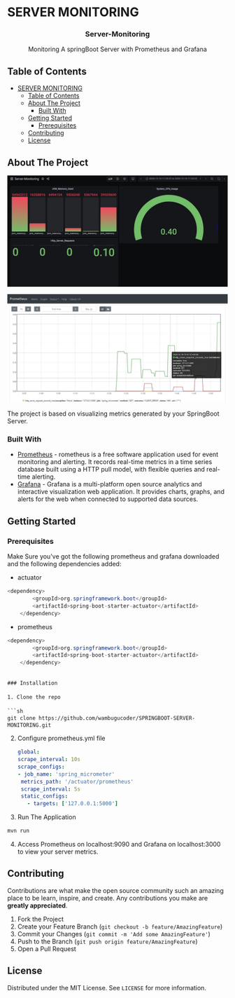 
# SERVER MONITORING


  <h3 align="center">Server-Monitoring</h3>

  <p align="center">
   Monitoring A springBoot Server with Prometheus and Grafana
    <br />
  



<!-- TABLE OF CONTENTS -->
## Table of Contents

- [SERVER MONITORING](#server-monitoring)
  - [Table of Contents](#table-of-contents)
  - [About The Project](#about-the-project)
    - [Built With](#built-with)
  - [Getting Started](#getting-started)
    - [Prerequisites](#prerequisites)
  - [Contributing](#contributing)
  - [License](#license)



<!-- ABOUT THE PROJECT -->
## About The Project

![Dashboard](https://github.com/wambugucoder/SPRINGBOOT-SERVER-MONITORING/blob/main/screenshots/Grafana.JPG)

![Dashboard](https://github.com/wambugucoder/SPRINGBOOT-SERVER-MONITORING/blob/main/screenshots/Prometheus.JPG)

The project is based on visualizing metrics generated by your SpringBoot Server.

### Built With
* [Prometheus](https://prometheus.io/) - rometheus is a free software application used for event monitoring and alerting. It records real-time metrics in a time series database built using a HTTP pull model, with flexible queries and real-time alerting.
* [Grafana](https://grafana.com/) - Grafana is a multi-platform open source analytics and interactive visualization web application. It provides charts, graphs, and alerts for the web when connected to supported data sources.




<!-- GETTING STARTED -->
## Getting Started


### Prerequisites

Make Sure you've got the following prometheus and grafana downloaded and the following dependencies added: 
* actuator
```java
<dependency>
		<groupId>org.springframework.boot</groupId>
		<artifactId>spring-boot-starter-actuator</artifactId>
	</dependency>
```

* prometheus
```java
<dependency>
		<groupId>org.springframework.boot</groupId>
		<artifactId>spring-boot-starter-actuator</artifactId>
	</dependency>
```
```

### Installation

1. Clone the repo

```sh
git clone https://github.com/wambugucoder/SPRINGBOOT-SERVER-MONITORING.git
```

2. Configure prometheus.yml file 
   ```yml
   global:
   scrape_interval: 10s
   scrape_configs:
   - job_name: 'spring_micrometer'
    metrics_path: '/actuator/prometheus'
    scrape_interval: 5s
    static_configs:
      - targets: ['127.0.0.1:5000']
    ```
3. Run The Application
```sh
mvn run
```
4. Access Prometheus on localhost:9090 and Grafana on localhost:3000 to view your server metrics.
  





<!-- CONTRIBUTING -->
## Contributing

Contributions are what make the open source community such an amazing place to be learn, inspire, and create. Any contributions you make are **greatly appreciated**.

1. Fork the Project
2. Create your Feature Branch (`git checkout -b feature/AmazingFeature`)
3. Commit your Changes (`git commit -m 'Add some AmazingFeature'`)
4. Push to the Branch (`git push origin feature/AmazingFeature`)
5. Open a Pull Request



<!-- LICENSE -->
## License

Distributed under the MIT License. See `LICENSE` for more information.











